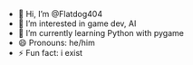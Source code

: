 - 👋 Hi, I’m @Flatdog404
- 👀 I’m interested in game dev, AI
- 🌱 I’m currently learning Python with pygame
- 😄 Pronouns: he/him
- ⚡ Fun fact: i exist

<!---
Flatdog404/Flatdog404 is a ✨ special ✨ repository because its `README.md` (this file) appears on your GitHub profile.
You can click the Preview link to take a look at your changes.
--->
